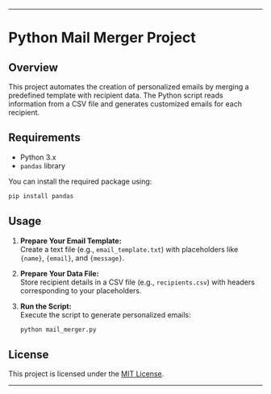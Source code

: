 

---

# Python Mail Merger Project

## Overview
This project automates the creation of personalized emails by merging a predefined template with recipient data. The Python script reads information from a CSV file and generates customized emails for each recipient.

## Requirements
- Python 3.x
- `pandas` library

You can install the required package using:

```bash
pip install pandas
```

## Usage
1. **Prepare Your Email Template:**  
   Create a text file (e.g., `email_template.txt`) with placeholders like `{name}`, `{email}`, and `{message}`.

2. **Prepare Your Data File:**  
   Store recipient details in a CSV file (e.g., `recipients.csv`) with headers corresponding to your placeholders.

3. **Run the Script:**  
   Execute the script to generate personalized emails:

   ```bash
   python mail_merger.py
   ```

## License
This project is licensed under the [MIT License](LICENSE).

---
